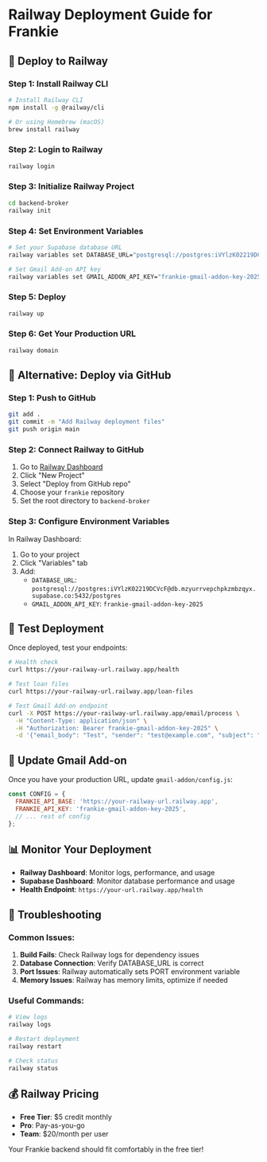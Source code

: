 # Railway Deployment Guide for Frankie

## 🚀 Deploy to Railway

### Step 1: Install Railway CLI

```bash
# Install Railway CLI
npm install -g @railway/cli

# Or using Homebrew (macOS)
brew install railway
```

### Step 2: Login to Railway

```bash
railway login
```

### Step 3: Initialize Railway Project

```bash
cd backend-broker
railway init
```

### Step 4: Set Environment Variables

```bash
# Set your Supabase database URL
railway variables set DATABASE_URL="postgresql://postgres:iVYlzK02219DCVcF@db.mzyurrvepchpkzmbzqyx.supabase.co:5432/postgres"

# Set Gmail Add-on API key
railway variables set GMAIL_ADDON_API_KEY="frankie-gmail-addon-key-2025"
```

### Step 5: Deploy

```bash
railway up
```

### Step 6: Get Your Production URL

```bash
railway domain
```

## 🔧 Alternative: Deploy via GitHub

### Step 1: Push to GitHub

```bash
git add .
git commit -m "Add Railway deployment files"
git push origin main
```

### Step 2: Connect Railway to GitHub

1. Go to [Railway Dashboard](https://railway.app/dashboard)
2. Click "New Project"
3. Select "Deploy from GitHub repo"
4. Choose your `frankie` repository
5. Set the root directory to `backend-broker`

### Step 3: Configure Environment Variables

In Railway Dashboard:
1. Go to your project
2. Click "Variables" tab
3. Add:
   - `DATABASE_URL`: `postgresql://postgres:iVYlzK02219DCVcF@db.mzyurrvepchpkzmbzqyx.supabase.co:5432/postgres`
   - `GMAIL_ADDON_API_KEY`: `frankie-gmail-addon-key-2025`

## 🧪 Test Deployment

Once deployed, test your endpoints:

```bash
# Health check
curl https://your-railway-url.railway.app/health

# Test loan files
curl https://your-railway-url.railway.app/loan-files

# Test Gmail Add-on endpoint
curl -X POST https://your-railway-url.railway.app/email/process \
  -H "Content-Type: application/json" \
  -H "Authorization: Bearer frankie-gmail-addon-key-2025" \
  -d '{"email_body": "Test", "sender": "test@example.com", "subject": "Test"}'
```

## 🔄 Update Gmail Add-on

Once you have your production URL, update `gmail-addon/config.js`:

```javascript
const CONFIG = {
  FRANKIE_API_BASE: 'https://your-railway-url.railway.app',
  FRANKIE_API_KEY: 'frankie-gmail-addon-key-2025',
  // ... rest of config
};
```

## 📊 Monitor Your Deployment

- **Railway Dashboard**: Monitor logs, performance, and usage
- **Supabase Dashboard**: Monitor database performance and usage
- **Health Endpoint**: `https://your-url.railway.app/health`

## 🚨 Troubleshooting

### Common Issues:

1. **Build Fails**: Check Railway logs for dependency issues
2. **Database Connection**: Verify DATABASE_URL is correct
3. **Port Issues**: Railway automatically sets PORT environment variable
4. **Memory Issues**: Railway has memory limits, optimize if needed

### Useful Commands:

```bash
# View logs
railway logs

# Restart deployment
railway restart

# Check status
railway status
```

## 💰 Railway Pricing

- **Free Tier**: $5 credit monthly
- **Pro**: Pay-as-you-go
- **Team**: $20/month per user

Your Frankie backend should fit comfortably in the free tier! 